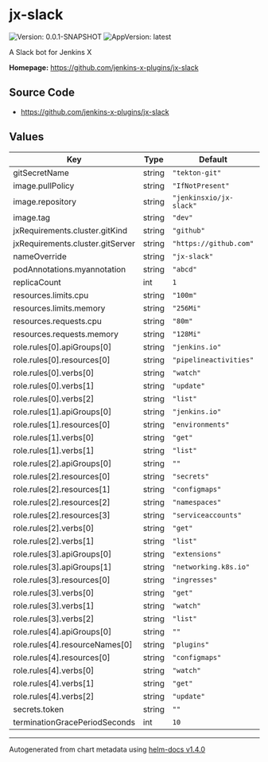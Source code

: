 # jx-slack

![Version: 0.0.1-SNAPSHOT](https://img.shields.io/badge/Version-0.0.1--SNAPSHOT-informational?style=flat-square) ![AppVersion: latest](https://img.shields.io/badge/AppVersion-latest-informational?style=flat-square)

A Slack bot for Jenkins X

**Homepage:** <https://github.com/jenkins-x-plugins/jx-slack>

## Source Code

* <https://github.com/jenkins-x-plugins/jx-slack>

## Values

| Key | Type | Default | Description |
|-----|------|---------|-------------|
| gitSecretName | string | `"tekton-git"` |  |
| image.pullPolicy | string | `"IfNotPresent"` |  |
| image.repository | string | `"jenkinsxio/jx-slack"` |  |
| image.tag | string | `"dev"` |  |
| jxRequirements.cluster.gitKind | string | `"github"` |  |
| jxRequirements.cluster.gitServer | string | `"https://github.com"` |  |
| nameOverride | string | `"jx-slack"` |  |
| podAnnotations.myannotation | string | `"abcd"` |  |
| replicaCount | int | `1` |  |
| resources.limits.cpu | string | `"100m"` |  |
| resources.limits.memory | string | `"256Mi"` |  |
| resources.requests.cpu | string | `"80m"` |  |
| resources.requests.memory | string | `"128Mi"` |  |
| role.rules[0].apiGroups[0] | string | `"jenkins.io"` |  |
| role.rules[0].resources[0] | string | `"pipelineactivities"` |  |
| role.rules[0].verbs[0] | string | `"watch"` |  |
| role.rules[0].verbs[1] | string | `"update"` |  |
| role.rules[0].verbs[2] | string | `"list"` |  |
| role.rules[1].apiGroups[0] | string | `"jenkins.io"` |  |
| role.rules[1].resources[0] | string | `"environments"` |  |
| role.rules[1].verbs[0] | string | `"get"` |  |
| role.rules[1].verbs[1] | string | `"list"` |  |
| role.rules[2].apiGroups[0] | string | `""` |  |
| role.rules[2].resources[0] | string | `"secrets"` |  |
| role.rules[2].resources[1] | string | `"configmaps"` |  |
| role.rules[2].resources[2] | string | `"namespaces"` |  |
| role.rules[2].resources[3] | string | `"serviceaccounts"` |  |
| role.rules[2].verbs[0] | string | `"get"` |  |
| role.rules[2].verbs[1] | string | `"list"` |  |
| role.rules[3].apiGroups[0] | string | `"extensions"` |  |
| role.rules[3].apiGroups[1] | string | `"networking.k8s.io"` |  |
| role.rules[3].resources[0] | string | `"ingresses"` |  |
| role.rules[3].verbs[0] | string | `"get"` |  |
| role.rules[3].verbs[1] | string | `"watch"` |  |
| role.rules[3].verbs[2] | string | `"list"` |  |
| role.rules[4].apiGroups[0] | string | `""` |  |
| role.rules[4].resourceNames[0] | string | `"plugins"` |  |
| role.rules[4].resources[0] | string | `"configmaps"` |  |
| role.rules[4].verbs[0] | string | `"watch"` |  |
| role.rules[4].verbs[1] | string | `"get"` |  |
| role.rules[4].verbs[2] | string | `"update"` |  |
| secrets.token | string | `""` |  |
| terminationGracePeriodSeconds | int | `10` |  |

----------------------------------------------
Autogenerated from chart metadata using [helm-docs v1.4.0](https://github.com/norwoodj/helm-docs/releases/v1.4.0)
